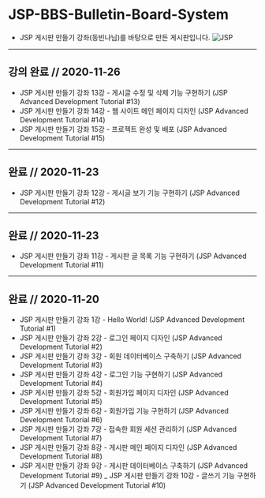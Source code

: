 # JSP-BBS-Bulletin-Board-System

- JSP 게시판 만들기 강좌(동빈나님)를 바탕으로 만든 게시판입니다.
![JSP](https://user-images.githubusercontent.com/67350653/101282948-34709d00-381b-11eb-8be5-87fca0fa68f8.PNG)


------------
강의 완료 // 2020-11-26
-
- JSP 게시판 만들기 강좌 13강 - 게시글 수정 및 삭제 기능 구현하기 (JSP Advanced Development Tutorial #13)
- JSP 게시판 만들기 강좌 14강 - 웹 사이트 메인 페이지 디자인 (JSP Advanced Development Tutorial #14)
- JSP 게시판 만들기 강좌 15강 - 프로젝트 완성 및 배포 (JSP Advanced Development Tutorial #15)
------------
완료 // 2020-11-23
-
- JSP 게시판 만들기 강좌 12강 - 게시글 보기 기능 구현하기 (JSP Advanced Development Tutorial #12)
------------
완료 // 2020-11-23
-
- JSP 게시판 만들기 강좌 11강 - 게시판 글 목록 기능 구현하기 (JSP Advanced Development Tutorial #11)

------------
완료 // 2020-11-20
-
- JSP 게시판 만들기 강좌 1강 - Hello World! (JSP Advanced Development Tutorial #1)
- JSP 게시판 만들기 강좌 2강 - 로그인 페이지 디자인 (JSP Advanced Development Tutorial #2)
- JSP 게시판 만들기 강좌 3강 - 회원 데이터베이스 구축하기 (JSP Advanced Development Tutorial #3)
- JSP 게시판 만들기 강좌 4강 - 로그인 기능 구현하기 (JSP Advanced Development Tutorial #4)
- JSP 게시판 만들기 강좌 5강 - 회원가입 페이지 디자인 (JSP Advanced Development Tutorial #5)
- JSP 게시판 만들기 강좌 6강 - 회원가입 기능 구현하기 (JSP Advanced Development Tutorial #6)
- JSP 게시판 만들기 강좌 7강 - 접속한 회원 세션 관리하기 (JSP Advanced Development Tutorial #7)
- JSP 게시판 만들기 강좌 8강 - 게시판 메인 페이지 디자인 (JSP Advanced Development Tutorial #8)
- JSP 게시판 만들기 강좌 9강 - 게시판 데이터베이스 구축하기 (JSP Advanced Development Tutorial #9)
_ JSP 게시판 만들기 강좌 10강 - 글쓰기 기능 구현하기 (JSP Advanced Development Tutorial #10)
